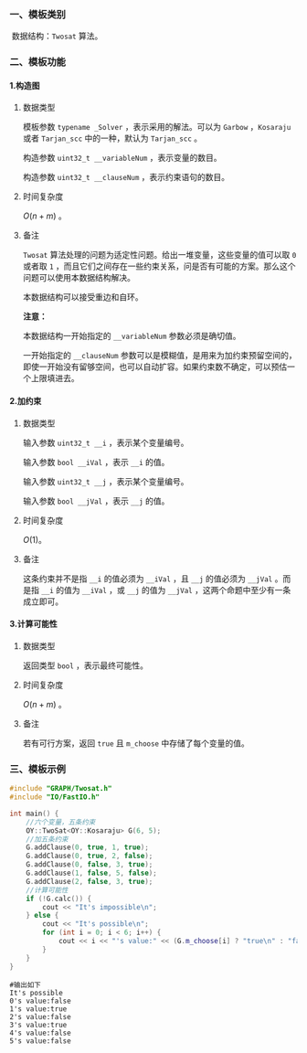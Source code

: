 ### 一、模板类别

​	数据结构：`Twosat` 算法。

### 二、模板功能

#### 1.构造图

1. 数据类型

   模板参数 `typename _Solver` ，表示采用的解法。可以为 `Garbow` ，`Kosaraju` 或者 `Tarjan_scc` 中的一种，默认为 `Tarjan_scc` 。

   构造参数 `uint32_t __variableNum`​ ，表示变量的数目。

   构造参数 `uint32_t __clauseNum` ，表示约束语句的数目。

2. 时间复杂度

   $O(n+m)$ 。

3. 备注

   `Twosat` 算法处理的问题为适定性问题。给出一堆变量，这些变量的值可以取 `0` 或者取 `1` ，而且它们之间存在一些约束关系，问是否有可能的方案。那么这个问题可以使用本数据结构解决。

   本数据结构可以接受重边和自环。

   **注意：**

   本数据结构一开始指定的 `__variableNum` 参数必须是确切值。

   一开始指定的 `__clauseNum` 参数可以是模糊值，是用来为加约束预留空间的，即使一开始没有留够空间，也可以自动扩容。如果约束数不确定，可以预估一个上限填进去。

#### 2.加约束

1. 数据类型

   输入参数 `uint32_t __i`​ ，表示某个变量编号。

   输入参数 `bool __iVal` ，表示 `__i` 的值。

   输入参数 `uint32_t __j` ，表示某个变量编号。

   输入参数 `bool __jVal` ，表示 `__j` 的值。

2. 时间复杂度

   $O(1)$。

3. 备注

   这条约束并不是指 `__i` 的值必须为 `__iVal` ，且 `__j` 的值必须为 `__jVal` 。而是指 `__i` 的值为 `__iVal` ，或 `__j` 的值为 `__jVal` ，这两个命题中至少有一条成立即可。


#### 3.计算可能性

1. 数据类型

   返回类型 `bool` ，表示最终可能性。

2. 时间复杂度

   $O(n+m)$ 。

3. 备注

   若有可行方案，返回 `true` 且 `m_choose` 中存储了每个变量的值。

### 三、模板示例

```c++
#include "GRAPH/Twosat.h"
#include "IO/FastIO.h"

int main() {
    //六个变量，五条约束
    OY::TwoSat<OY::Kosaraju> G(6, 5);
    //加五条约束
    G.addClause(0, true, 1, true);
    G.addClause(0, true, 2, false);
    G.addClause(0, false, 3, true);
    G.addClause(1, false, 5, false);
    G.addClause(2, false, 3, true);
    //计算可能性
    if (!G.calc()) {
        cout << "It's impossible\n";
    } else {
        cout << "It's possible\n";
        for (int i = 0; i < 6; i++) {
            cout << i << "'s value:" << (G.m_choose[i] ? "true\n" : "false\n");
        }
    }
}
```

```
#输出如下
It's possible
0's value:false
1's value:true
2's value:false
3's value:true
4's value:false
5's value:false

```

